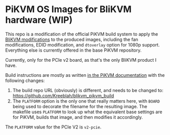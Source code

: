 # PiKVM OS Images for BliKVM hardware (WIP)

This repo is a modification of the official PiKVM build system to apply the [BliKVM modifications](https://wiki.blicube.com/blikvm/en/modify_pikvm_image/) to the produced images, including the fan modifications, EDID modification, and `dtoverlay` option for 1080p support.  Everything else is currently offered in the base PiKVM repository.

Currently, only for the PCIe v2 board, as that's the only BliKVM product I have.

Build instructions are mostly as written [in the PiKVM documentation](https://docs.pikvm.org/building_os/) with the following changes:

1. The build repo URL (obviously) is different, and needs to be changed to: https://github.com/Kreeblah/blikvm_pikvm_build
2. The `PLATFORM` option is the only one that really matters here, with `BOARD` being used to decorate the filename for the resulting image.  The makefile uses `PLATFORM` to look up what the equivalent base settings are for PiKVM, builds that image, and then modifies it accordingly.

The `PLATFORM` value for the PCIe V2 is `v2-pcie`.